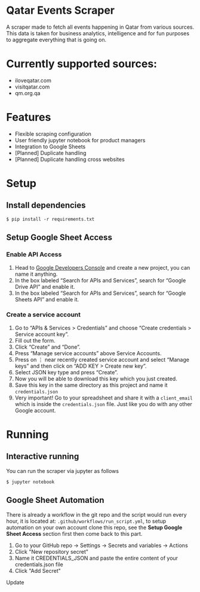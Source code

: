 # Qatar Events Scraper
A scraper made to fetch all events happening in Qatar from various sources. This data is taken for business analytics, intelligence and for fun purposes to aggregate everything that is going on.

# Currently supported sources:
- iloveqatar.com
- visitqatar.com
- qm.org.qa

# Features
- Flexible scraping configuration
- User friendly jupyter notebook for product managers
- Integration to Google Sheets
- [Planned] Duplicate handling
- [Planned] Duplicate handling cross websites

# Setup
## Install dependencies
```
$ pip install -r requirements.txt
```
## Setup Google Sheet Access
### Enable API Access
1. Head to [Google Developers Console](https://console.developers.google.com/) and create a new project, you can name it anything.
2. In the box labeled “Search for APIs and Services”, search for “Google Drive API” and enable it.
3. In the box labeled “Search for APIs and Services”, search for “Google Sheets API” and enable it.

### Create a service account
1. Go to “APIs & Services > Credentials” and choose “Create credentials > Service account key”.
2. Fill out the form.
3. Click “Create” and “Done”.
4. Press “Manage service accounts” above Service Accounts.
5. Press on ⋮ near recently created service account and select “Manage keys” and then click on “ADD KEY > Create new key”.
6. Select JSON key type and press “Create”.
7. Now you will be able to download this key which you just created.
8. Save this key in the same directory as this project and name it `credentials.json`
9. Very important! Go to your spreadsheet and share it with a `client_email` which is inside the `credentials.json` file. Just like you do with any other Google account.

# Running
## Interactive running
You can run the scraper via jupyter as follows
```
$ jupyter notebook
```

## Google Sheet Automation
There is already a workflow in the git repo and the script would run every hour, it is located at: `.github/workflows/run_script.yml`,
to setup automation on your own account clone this repo, see the **Setup Google Sheet Access** section first then come back to this part.
1. Go to your GitHub repo → Settings → Secrets and variables → Actions
2. Click "New repository secret"
3. Name it CREDENTIALS_JSON and paste the entire content of your credentials.json file
4. Click "Add Secret"

Update
